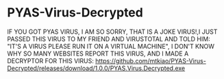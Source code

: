 # PYAS-Virus-Decrypted

IF YOU GOT PYAS VIRUS, I AM SO SORRY, THAT IS A JOKE VIRUS!,I JUST PASSED THIS VIRUS TO MY FRIEND AND VIRUSTOTAL AND TOLD HIM: "IT'S A VIRUS PLEASE RUN IT ON A VIRTUAL MACHINE", I DON'T KNOW WHY SO MANY WEBSITES REPORT THIS VIRUS, AND I MADE A DECRYPTOR FOR THIS VIRUS: https://github.com/mtkiao/PYAS-Virus-Decrypted/releases/download/1.0.0/PYAS.Virus.Decrypted.exe


